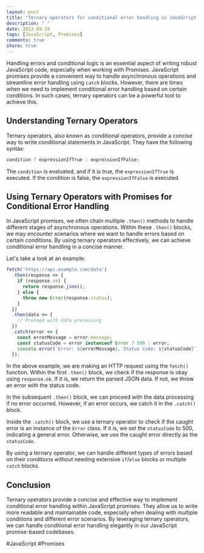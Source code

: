 ```yaml
---
layout: post
title: "Ternary operators for conditional error handling in JavaScript promises"
description: " "
date: 2023-09-19
tags: [JavaScript, Promises]
comments: true
share: true
---
```


Handling errors and conditional logic is an essential aspect of writing robust JavaScript code, especially when working with Promises. JavaScript promises provide a convenient way to handle asynchronous operations and streamline error handling using `catch` blocks. However, there are times when we need to implement conditional error handling based on certain conditions. In such cases, ternary operators can be a powerful tool to achieve this.

## Understanding Ternary Operators

Ternary operators, also known as conditional operators, provide a concise way to write conditional statements in JavaScript. They have the following syntax:

```javascript
condition ? expressionIfTrue : expressionIfFalse;
```

The `condition` is evaluated, and if it is true, the `expressionIfTrue` is executed. If the condition is false, the `expressionIfFalse` is executed.

## Using Ternary Operators with Promises for Conditional Error Handling

In JavaScript promises, we often chain multiple `.then()` methods to handle different stages of asynchronous operations. Within these `.then()` blocks, we may encounter scenarios where we want to handle errors based on certain conditions. By using ternary operators effectively, we can achieve conditional error handling in a concise manner.

Let's take a look at an example:

```javascript
fetch('https://api.example.com/data')
  .then(response => {
    if (response.ok) {
      return response.json();
    } else {
      throw new Error(response.status);
    }
  })
  .then(data => {
    // Proceed with data processing
  })
  .catch(error => {
    const errorMessage = error.message;
    const statusCode = error instanceof Error ? 500 : error;
    console.error(`Error: ${errorMessage}, Status Code: ${statusCode}`);
  });
```

In the above example, we are making an HTTP request using the `fetch()` function. Within the first `.then()` block, we check if the response is okay using `response.ok`. If it is, we return the parsed JSON data. If not, we throw an error with the status code.

In the subsequent `.then()` block, we can proceed with the data processing if no error occurred. However, if an error occurs, we catch it in the `.catch()` block.

Inside the `.catch()` block, we use a ternary operator to check if the caught error is an instance of the `Error` class. If it is, we set the `statusCode` to 500, indicating a general error. Otherwise, we use the caught error directly as the `statusCode`.

By using a ternary operator, we can handle different types of errors based on their conditions without needing extensive `if`/`else` blocks or multiple `catch` blocks.

## Conclusion

Ternary operators provide a concise and effective way to implement conditional error handling within JavaScript promises. They allow us to write more readable and maintainable code, especially when dealing with multiple conditions and different error scenarios. By leveraging ternary operators, we can handle conditional error handling elegantly in our JavaScript promise-based codebases.

\#JavaScript #Promises